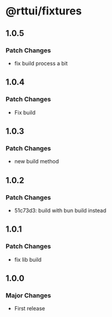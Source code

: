 # @rttui/fixtures

## 1.0.5

### Patch Changes

- fix build process a bit

## 1.0.4

### Patch Changes

- Fix build

## 1.0.3

### Patch Changes

- new build method

## 1.0.2

### Patch Changes

- 51c73d3: build with bun build instead

## 1.0.1

### Patch Changes

- fix lib build

## 1.0.0

### Major Changes

- First release
